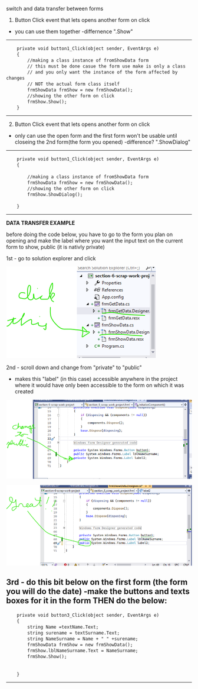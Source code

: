 switch and data transfer between forms



1. Button Click event that lets opens another form on click
- you can use them together
-differnence ".Show"
--------------------------------------------------------------------
        private void button1_Click(object sender, EventArgs e)
        {
            //making a class instance of fromShowData form
            // this must be done casue the form use make is only a class
            // and you only want the instance of the form affected by changes
            // NOT the actual form class itself
            frmShowData frmShow = new frmShowData();
            //showing the other form on click
            frmShow.Show();
        }
--------------------------------------------------------------------



2. Button Click event that lets opens another form on click
- only can use the open form and the first form won't be usable
  until closeing the 2nd form(the form you opened)
-difference? ".ShowDialog"
--------------------------------------------------------------------
        private void button1_Click(object sender, EventArgs e)
        {

            //making a class instance of fromShowData form
            frmShowData frmShow = new frmShowData();
            //showing the other form on click
            frmShow.ShowDialog();

        }
--------------------------------------------------------------------



**DATA TRANSFER EXAMPLE**

before doing the code below, you have to go to the form you plan on opening
and make the label where you want the input text on the current form to show, public (it is nativly private)


1st - go to solution explorer and click


![solExplo](./data-transfer-pictures/solution-explorer-datatransfer.png "solution exploror 1")

2nd - scroll down and change from "private" to "public"
- makes this  "label" (in this case) accessible anywhere in the project where it would have only been accessible to the form on which it was created

![codeView](./data-transfer-pictures/before-changing-to-pub.png "private to public")

![codeView](./data-transfer-pictures/after-changing-to-pub.png "private to public")


3rd - do this bit below on the first form (the form you will do the date)
-make the buttons and texts boxes for it in the form THEN do the below:
--------------------------------------------------------------------


        private void button3_Click(object sender, EventArgs e)
        {
            string Name =textName.Text;
            string surename = textSurname.Text;
            string NameSurname = Name + " " +surename;
            frmShowData frmShow = new frmShowData();
            frmShow.lblNameSurname.Text = NameSurname;
            frmShow.Show();


        }


--------------------------------------------------------------------